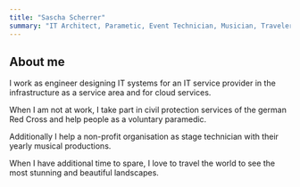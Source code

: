```yaml
---
title: "Sascha Scherrer"
summary: "IT Architect, Parametic, Event Technician, Musician, Traveler, Human"
---
```


## About me

I work as engineer designing IT systems for an IT service provider in the
infrastructure as a service area and for cloud services.

When I am not at work, I take part in civil protection services of the
german Red Cross and help people as a voluntary paramedic.

Additionally I help a non-profit organisation as stage technician with
their yearly musical productions.

When I have additional time to spare, I love to travel the world to see the
most stunning and beautiful landscapes.
